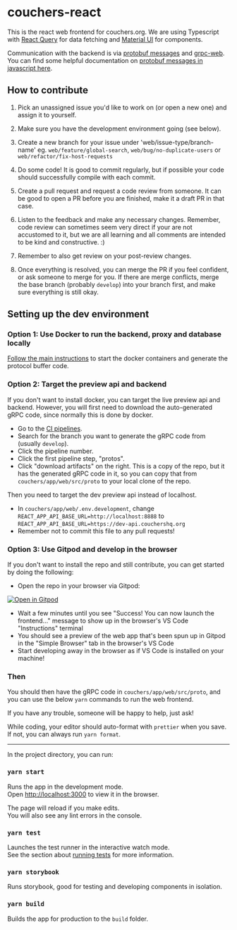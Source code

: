 # couchers-react

This is the react web frontend for couchers.org. We are using Typescript with [React Query](https://react-query.tanstack.com/) for data fetching and [Material UI](https://material-ui.com/) for components.

Communication with the backend is via [protobuf messages](https://github.com/protocolbuffers/protobuf/tree/master/js) and [grpc-web](https://github.com/grpc/grpc-web). You can find some helpful documentation on [protobuf messages in javascript here](https://developers.google.com/protocol-buffers/docs/reference/javascript-generated).

## How to contribute

1. Pick an unassigned issue you'd like to work on (or open a new one) and assign it to yourself.

2. Make sure you have the development environment going (see below).

3. Create a new branch for your issue under 'web/issue-type/branch-name' eg. `web/feature/global-search`, `web/bug/no-duplicate-users` or `web/refactor/fix-host-requests`

4. Do some code! It is good to commit regularly, but if possible your code should successfully compile with each commit.

5. Create a pull request and request a code review from someone. It can be good to open a PR before you are finished, make it a draft PR in that case.

6. Listen to the feedback and make any necessary changes. Remember, code review can sometimes seem very direct if your are not accustomed to it, but we are all learning and all comments are intended to be kind and constructive. :)

7. Remember to also get review on your post-review changes.

8. Once everything is resolved, you can merge the PR if you feel confident, or ask someone to merge for you. If there are merge conflicts, merge the base branch (probably `develop`) into your branch first, and make sure everything is still okay.

## Setting up the dev environment

### Option 1: Use Docker to run the backend, proxy and database locally

[Follow the main instructions](https://github.com/Couchers-org/couchers/blob/develop/app/readme.md) to start the docker containers and generate the protocol buffer code.

### Option 2: Target the preview api and backend

If you don't want to install docker, you can target the live preview api and backend. However, you will first need to download the auto-generated gRPC code, since normally this is done by docker.

- Go to the [CI pipelines](https://gitlab.com/couchers/couchers/-/pipelines/).
- Search for the branch you want to generate the gRPC code from (usually `develop`).
- Click the pipeline number.
- Click the first pipeline step, "protos".
- Click "download artifacts" on the right. This is a copy of the repo, but it has the generated gRPC code in it, so you can copy that from `couchers/app/web/src/proto` to your local clone of the repo.

Then you need to target the dev preview api instead of localhost.

- In `couchers/app/web/.env.development`, change `REACT_APP_API_BASE_URL=http://localhost:8888` to `REACT_APP_API_BASE_URL=https://dev-api.couchershq.org`
- Remember not to commit this file to any pull requests!

### Option 3: Use Gitpod and develop in the browser

If you don't want to install the repo and still contribute, you can get started by doing the following:

- Open the repo in your browser via Gitpod:

[![Open in Gitpod](https://gitpod.io/button/open-in-gitpod.svg)](https://gitpod.io/#https://github.com/Couchers-org/couchers)

- Wait a few minutes until you see "Success! You can now launch the frontend..." message to show up in the browser's VS Code "Instructions"
  terminal
- You should see a preview of the web app that's been spun up in Gitpod in the "Simple Browser" tab in the browser's VS Code
- Start developing away in the browser as if VS Code is installed on your machine!

### Then

You should then have the gRPC code in `couchers/app/web/src/proto`, and you can use the below `yarn` commands to run the web frontend.

If you have any trouble, someone will be happy to help, just ask!

While coding, your editor should auto-format with `prettier` when you save. If not, you can always run `yarn format`.

---

In the project directory, you can run:

### `yarn start`

Runs the app in the development mode.<br />
Open [http://localhost:3000](http://localhost:3000) to view it in the browser.

The page will reload if you make edits.<br />
You will also see any lint errors in the console.

### `yarn test`

Launches the test runner in the interactive watch mode.<br />
See the section about [running tests](https://facebook.github.io/create-react-app/docs/running-tests) for more information.

### `yarn storybook`

Runs storybook, good for testing and developing components in isolation.

### `yarn build`

Builds the app for production to the `build` folder.
